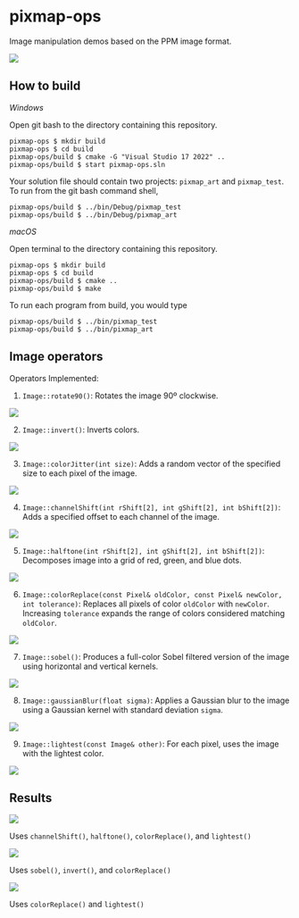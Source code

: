 # pixmap-ops

Image manipulation demos based on the PPM image format.

![](art/spongebob.png)

## How to build

*Windows*

Open git bash to the directory containing this repository.

```
pixmap-ops $ mkdir build
pixmap-ops $ cd build
pixmap-ops/build $ cmake -G "Visual Studio 17 2022" ..
pixmap-ops/build $ start pixmap-ops.sln
```

Your solution file should contain two projects: `pixmap_art` and `pixmap_test`.
To run from the git bash command shell, 

```
pixmap-ops/build $ ../bin/Debug/pixmap_test
pixmap-ops/build $ ../bin/Debug/pixmap_art
```

*macOS*

Open terminal to the directory containing this repository.

```
pixmap-ops $ mkdir build
pixmap-ops $ cd build
pixmap-ops/build $ cmake ..
pixmap-ops/build $ make
```

To run each program from build, you would type

```
pixmap-ops/build $ ../bin/pixmap_test
pixmap-ops/build $ ../bin/pixmap_art
```

## Image operators

Operators Implemented:
1. `Image::rotate90()`: Rotates the image 90º clockwise.

![](art/rotate90.png)

2. `Image::invert()`: Inverts colors.

![](art/invert.png)

3. `Image::colorJitter(int size)`: Adds a random vector of the specified size to each pixel of the image.

![](art/colorJitter.png)

4. `Image::channelShift(int rShift[2], int gShift[2], int bShift[2])`: Adds a specified offset to each channel of the image.

![](art/channelShift.png)

5. `Image::halftone(int rShift[2], int gShift[2], int bShift[2])`: Decomposes image into a grid of red, green, and blue dots.

<img src="art/halftone.png" style="max-width:400px;"/>

6. `Image::colorReplace(const Pixel& oldColor, const Pixel& newColor, int tolerance)`: Replaces all pixels of color `oldColor` with `newColor`. Increasing `tolerance` expands the range of colors considered matching `oldColor`.

![](art/colorReplace.png)

7. `Image::sobel()`: Produces a full-color Sobel filtered version of the image using horizontal and vertical kernels.

![](art/sobel.png)

8. `Image::gaussianBlur(float sigma)`: Applies a Gaussian blur to the image using a Gaussian kernel with standard deviation `sigma`.

![](art/gaussianBlur.png)

9. `Image::lightest(const Image& other)`: For each pixel, uses the image with the lightest color.

![](art/lightest.png)


## Results

![](art/spongebob.png)

Uses `channelShift()`, `halftone()`, `colorReplace()`, and `lightest()`


![](art/beach.png)

Uses `sobel()`, `invert()`, and `colorReplace()`

![](art/haverford.png)

Uses `colorReplace()` and `lightest()`